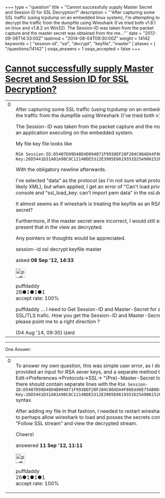 +++
type = "question"
title = "Cannot successfully supply Master Secret and Session ID for SSL Decryption?"
description = '''After capturing some SSL traffic (using tcpdump on an embedded linux system), I&#x27;m attempting to decrypt the traffic from the dumpfile using Wireshark (I&#x27;ve tried both v1.8.1 on linux and v1.8.2 on Win32). The Session-ID was taken from the packet capture and the master secret was obtained from the me...'''
date = "2012-09-08T14:33:00Z"
lastmod = "2014-08-04T09:30:00Z"
weight = 14142
keywords = [ "session-id", "ssl", "decrypt", "keyfile", "master" ]
aliases = [ "/questions/14142" ]
osqa_answers = 1
osqa_accepted = false
+++

<div class="headNormal">

# [Cannot successfully supply Master Secret and Session ID for SSL Decryption?](/questions/14142/cannot-successfully-supply-master-secret-and-session-id-for-ssl-decryption)

</div>

<div id="main-body">

<div id="askform">

<table id="question-table" style="width:100%;"><colgroup><col style="width: 50%" /><col style="width: 50%" /></colgroup><tbody><tr class="odd"><td style="width: 30px; vertical-align: top"><div class="vote-buttons"><span id="post-14142-upvote" class="ajax-command post-vote up" rel="nofollow" title="I like this post (click again to cancel)"> </span><div id="post-14142-score" class="post-score" title="current number of votes">0</div><span id="post-14142-downvote" class="ajax-command post-vote down" rel="nofollow" title="I dont like this post (click again to cancel)"> </span> <span id="favorite-mark" class="ajax-command favorite-mark" rel="nofollow" title="mark/unmark this question as favorite (click again to cancel)"> </span><div id="favorite-count" class="favorite-count"></div></div></td><td><div id="item-right"><div class="question-body"><p>After capturing some SSL traffic (using tcpdump on an embedded linux system), I'm attempting to decrypt the traffic from the dumpfile using Wireshark (I've tried both v1.8.1 on linux and v1.8.2 on Win32).</p><p>The Session-ID was taken from the packet capture and the master secret was obtained from the memory of an application executing on the embedded system.</p><p>My file key file looks like</p><pre><code>RSA Session-ID:D5407D99D48D4D094871F9938EF28F284C80ADA4F86EA96E75AB8E4E9374C7D6 Master-Key:26D5441D31A01A98C8C12140DE5312E3905E0619351D25A906152FAB9834ABC2CFBA14C11841447ECB175646185F3FB8</code></pre><p>With the obligatory newline afterwards.</p><p>I've selected "data" as the protocol (as I'm not sure what protocol lies inside the session--though most likely XML), but when applied, I get an error of "Can't load private key from /root/<a href="http://dump.test.ms">dump.test.ms</a>" on the console and "ssl_load_key: can't import pem data" in the ssl.debug file.</p><p>It almost seems as if wireshark is treating the keyfile as an RSA/X.509 key and not the session &amp; master secret?</p><p>Furthermore, if the master secret were incorrect, I would still expect wireshark to "decrypt" the data and present that in the view as decrypted.</p><p>Any pointers or thoughts would be appreciated.</p></div><div id="question-tags" class="tags-container tags"><span class="post-tag tag-link-session-id" rel="tag" title="see questions tagged &#39;session-id&#39;">session-id</span> <span class="post-tag tag-link-ssl" rel="tag" title="see questions tagged &#39;ssl&#39;">ssl</span> <span class="post-tag tag-link-decrypt" rel="tag" title="see questions tagged &#39;decrypt&#39;">decrypt</span> <span class="post-tag tag-link-keyfile" rel="tag" title="see questions tagged &#39;keyfile&#39;">keyfile</span> <span class="post-tag tag-link-master" rel="tag" title="see questions tagged &#39;master&#39;">master</span></div><div id="question-controls" class="post-controls"></div><div class="post-update-info-container"><div class="post-update-info post-update-info-user"><p>asked <strong>08 Sep '12, 14:33</strong></p><img src="https://secure.gravatar.com/avatar/55544c00e6057fb682dc445f34558af0?s=32&amp;d=identicon&amp;r=g" class="gravatar" width="32" height="32" alt="puffdaddy&#39;s gravatar image" /><p><span>puffdaddy</span><br />
<span class="score" title="26 reputation points">26</span><span title="1 badges"><span class="badge1">●</span><span class="badgecount">1</span></span><span title="1 badges"><span class="silver">●</span><span class="badgecount">1</span></span><span title="1 badges"><span class="bronze">●</span><span class="badgecount">1</span></span><br />
<span class="accept_rate" title="Rate of the user&#39;s accepted answers">accept rate:</span> <span title="puffdaddy has one accepted answer">100%</span></p></div></div><div id="comments-container-14142" class="comments-container"><span id="35163"></span><div id="comment-35163" class="comment"><div id="post-35163-score" class="comment-score"></div><div class="comment-text"><p>puffdaddy ... I need to Get Session-ID and Master-Secret for a win32 c++ application For Decrypting SSL/TLS trafic. How you get the Session-ID and Master-Secret. Witch Software did you used. Could you please point me to a right direction ?</p></div><div id="comment-35163-info" class="comment-info"><span class="comment-age">(04 Aug '14, 09:30)</span> <span class="comment-user userinfo">izeid</span></div></div></div><div id="comment-tools-14142" class="comment-tools"></div><div class="clear"></div><div id="comment-14142-form-container" class="comment-form-container"></div><div class="clear"></div></div></td></tr></tbody></table>

------------------------------------------------------------------------

<div class="tabBar">

<span id="sort-top"></span>

<div class="headQuestions">

One Answer:

</div>

</div>

<span id="14188"></span>

<div id="answer-container-14188" class="answer accepted-answer answered-by-owner">

<table style="width:100%;"><colgroup><col style="width: 50%" /><col style="width: 50%" /></colgroup><tbody><tr class="odd"><td style="width: 30px; vertical-align: top"><div class="vote-buttons"><span id="post-14188-upvote" class="ajax-command post-vote up" rel="nofollow" title="I like this post (click again to cancel)"> </span><div id="post-14188-score" class="post-score" title="current number of votes">0</div><span id="post-14188-downvote" class="ajax-command post-vote down" rel="nofollow" title="I dont like this post (click again to cancel)"> </span> <span class="accept-answer on" rel="nofollow" title="SYN-bit has selected this answer as the correct answer"> </span></div></td><td><div class="item-right"><div class="answer-body"><p>To answer my own question, this was simple user error, as I didn't understand that the SSL Protocol dialog provided an input for RSA sever keys, and a separate method to input Session-IDs and Master-Secrets (i.e. Edit-&gt;Preferences-&gt;Protocols-&gt;SSL-&gt; "(Pre)-Master-Secret log filename:", and the file that you specify there should contain separate lines with the <code>RSA Session-ID:D5407D99D48D4D094871F9938EF28F284C80ADA4F86EA96E75AB8E4E9374C7D6 Master-Key:26D5441D31A01A98C8C12140DE5312E3905E0619351D25A906152FAB9834ABC2CFBA14C11841447ECB175646185F3FB8</code> syntax.</p><p>After adding my file in that fashion, I needed to restart wireshark, and then (after the restart--which seemed to perhaps allow wireshark to load and posses the secrets contained in that file) I was able to then select "Follow SSL stream" and view the decrypted stream.</p><p>Cheers!</p></div><div class="answer-controls post-controls"></div><div class="post-update-info-container"><div class="post-update-info post-update-info-user"><p>answered <strong>11 Sep '12, 11:11</strong></p><img src="https://secure.gravatar.com/avatar/55544c00e6057fb682dc445f34558af0?s=32&amp;d=identicon&amp;r=g" class="gravatar" width="32" height="32" alt="puffdaddy&#39;s gravatar image" /><p><span>puffdaddy</span><br />
<span class="score" title="26 reputation points">26</span><span title="1 badges"><span class="badge1">●</span><span class="badgecount">1</span></span><span title="1 badges"><span class="silver">●</span><span class="badgecount">1</span></span><span title="1 badges"><span class="bronze">●</span><span class="badgecount">1</span></span><br />
<span class="accept_rate" title="Rate of the user&#39;s accepted answers">accept rate:</span> <span title="puffdaddy has one accepted answer">100%</span></p></div></div><div id="comments-container-14188" class="comments-container"></div><div id="comment-tools-14188" class="comment-tools"></div><div class="clear"></div><div id="comment-14188-form-container" class="comment-form-container"></div><div class="clear"></div></div></td></tr></tbody></table>

</div>

<div class="paginator-container-left">

</div>

</div>

</div>

